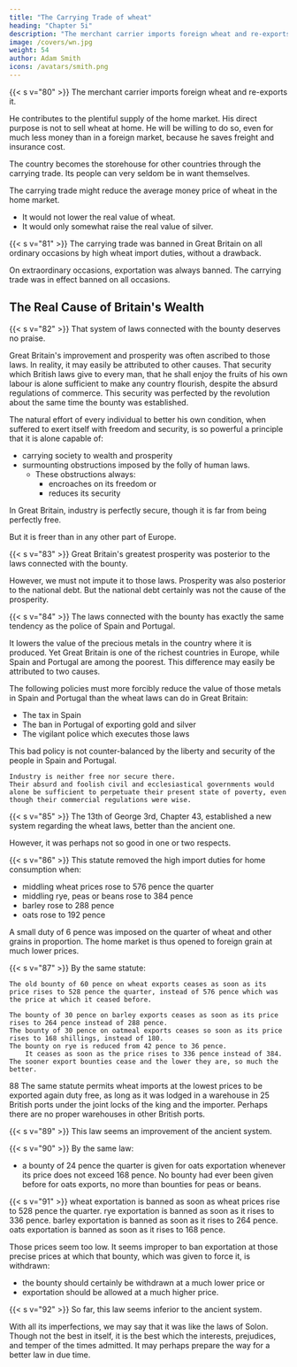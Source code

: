 ```yaml
---
title: "The Carrying Trade of wheat"
heading: "Chapter 5i"
description: "The merchant carrier imports foreign wheat and re-exports it"
image: /covers/wn.jpg
weight: 54
author: Adam Smith
icons: /avatars/smith.png
--- 
```




{{< s v="80" >}} The merchant carrier imports foreign wheat and re-exports it.

He contributes to the plentiful supply of the home market.
    His direct purpose is not to sell wheat at home.
    He will be willing to do so, even for much less money than in a foreign market, because he saves freight and insurance cost.

The country becomes the storehouse for other countries through the carrying trade.
    Its people can very seldom be in want themselves.

The carrying trade might reduce the average money price of wheat in the home market.
- It would not lower the real value of wheat.
- It would only somewhat raise the real value of silver.


{{< s v="81" >}} The carrying trade was banned in Great Britain on all ordinary occasions by high wheat import duties, without a drawback.

On extraordinary occasions, exportation was always banned.
The carrying trade was in effect banned on all occasions.



## The Real Cause of Britain's Wealth

{{< s v="82" >}} That system of laws connected with the bounty deserves no praise.

Great Britain's improvement and prosperity was often ascribed to those laws.
    In reality, it may easily be attributed to other causes.
That security which British laws give to every man, that he shall enjoy the fruits of his own labour is alone sufficient to make any country flourish, despite the absurd regulations of commerce.
    This security was perfected by the revolution about the same time the bounty was established.

The natural effort of every individual to better his own condition, when suffered to exert itself with freedom and security, is so powerful a principle that it is alone capable of:
- carrying society to wealth and prosperity
- surmounting obstructions imposed by the folly of human laws.
  - These obstructions always:
    - encroaches on its freedom or
    - reduces its security

In Great Britain, industry is perfectly secure, though it is far from being perfectly free.

But it is freer than in any other part of Europe.

{{< s v="83" >}} Great Britain's greatest prosperity was posterior to the laws connected with the bounty.

However, we must not impute it to those laws.
Prosperity was also posterior to the national debt.
    But the national debt certainly was not the cause of the prosperity.



{{< s v="84" >}} The laws connected with the bounty has exactly the same tendency as the police of Spain and Portugal.

It lowers the value of the precious metals in the country where it is produced.
Yet Great Britain is one of the richest countries in Europe, while Spain and Portugal are among the poorest.
    This difference may easily be attributed to two causes.

The following policies must more forcibly reduce the value of those metals in Spain and Portugal than the wheat laws can do in Great Britain:
- The tax in Spain
- The ban in Portugal of exporting gold and silver
- The vigilant police which executes those laws

This bad policy is not counter-balanced by the liberty and security of the people in Spain and Portugal.

    Industry is neither free nor secure there.
    Their absurd and foolish civil and ecclesiastical governments would alone be sufficient to perpetuate their present state of poverty, even though their commercial regulations were wise.



{{< s v="85" >}} The 13th of George 3rd, Chapter 43, established a new system regarding the wheat laws, better than the ancient one.

However, it was perhaps not so good in one or two respects.


{{< s v="86" >}} This statute removed the high import duties for home consumption when:
- middling wheat prices rose to 576 pence the quarter
- middling rye, peas or beans rose to 384 pence
- barley rose to 288 pence
- oats rose to 192 pence

A small duty of 6 pence was imposed on the quarter of wheat and other grains in proportion.
    The home market is thus opened to foreign grain at much lower prices.

{{< s v="87" >}} By the same statute:

    The old bounty of 60 pence on wheat exports ceases as soon as its price rises to 528 pence the quarter, instead of 576 pence which was the price at which it ceased before.

    The bounty of 30 pence on barley exports ceases as soon as its price rises to 264 pence instead of 288 pence.
    The bounty of 30 pence on oatmeal exports ceases so soon as its price rises to 168 shillings, instead of 180.
    The bounty on rye is reduced from 42 pence to 36 pence.
        It ceases as soon as the price rises to 336 pence instead of 384.
    The sooner export bounties cease and the lower they are, so much the better.
  88 The same statute permits wheat imports at the lowest prices to be exported again duty free, as long as it was lodged in a warehouse in 25 British ports under the joint locks of the king and the importer.
    Perhaps there are no proper warehouses in other British ports.


{{< s v="89" >}} This law seems an improvement of the ancient system.

{{< s v="90" >}} By the same law:
- a  bounty of 24 pence the quarter is given for oats exportation whenever its price does not exceed 168 pence.
        No bounty had ever been given before for oats exports, no more than bounties for peas or beans.
    
{{< s v="91" >}}
    wheat exportation is banned as soon as wheat prices rise to 528 pence the quarter.
    rye exportation is banned as soon as it rises to 336 pence.
    barley exportation is banned as soon as it rises to 264 pence.
    oats exportation is banned as soon as it rises to 168 pence.

Those prices seem too low. It seems improper to ban exportation at those precise prices at which that bounty, which was given to force it, is withdrawn:
- the bounty should certainly be withdrawn at a much lower price or
- exportation should be allowed at a much higher price.


{{< s v="92" >}} So far, this law seems inferior to the ancient system.

With all its imperfections, we may say that it was like the laws of Solon. Though not the best in itself, it is the best which the interests, prejudices, and temper of the times admitted. It may perhaps prepare the way for a better law in due time.

